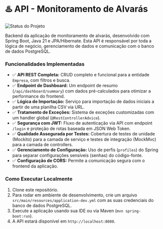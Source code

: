 # ♨️ API - Monitoramento de Alvarás

![Status do Projeto](https://img.shields.io/badge/status-em--desenvolvimento-yellow)

Backend da aplicação de monitoramento de alvarás, desenvolvido com Spring Boot, Java 21 e JPA/Hibernate. Esta API é responsável por toda a lógica de negócio, gerenciamento de dados e comunicação com o banco de dados PostgreSQL.

### Funcionalidades Implementadas
- ✅ **API REST Completa:** CRUD completo e funcional para a entidade `Empresa`, com filtros e busca.
- ✅ **Endpoint de Dashboard:** Um endpoint de resumo (`/api/dashboard/summary`) com dados pré-calculados para otimizar a performance do frontend.
- ✅ **Lógica de Importação:** Serviço para importação de dados iniciais a partir de uma planilha CSV via URL.
- ✅ **Tratamento de Exceções:** Sistema de exceções customizadas com um handler global (`@RestControllerAdvice`).
- ✅ **Segurança com JWT:** Fluxo de autenticação via API com endpoint `/login` e proteção de rotas baseada em JSON Web Token.
- ✅ **Qualidade Assegurada por Testes:** Cobertura de testes de unidade (Mockito) para a camada de serviço e testes de integração (MockMvc) para a camada de controllers.
- ✅ **Gerenciamento de Configuração:** Uso de perfis (`profiles`) do Spring para separar configurações sensíveis (senhas) do código-fonte.
- ✅ **Configuração de CORS:** Permite a comunicação segura com o frontend da aplicação.

### Como Executar Localmente
1.  Clone este repositório.
2.  Para rodar em ambiente de desenvolvimento, crie um arquivo `src/main/resources/application-dev.yml` com as suas credenciais do banco de dados PostgreSQL.
3.  Execute a aplicação usando sua IDE ou via Maven (`mvn spring-boot:run`).
4.  A API estará disponível em `http://localhost:8080`.